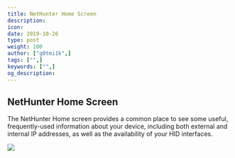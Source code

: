 ```yaml
---
title: NetHunter Home Screen
description:
icon:
date: 2019-10-26
type: post
weight: 100
author: ["g0tmi1k",]
tags: ["",]
keywords: ["",]
og_description:
---
```


## NetHunter Home Screen

The NetHunter Home screen provides a common place to see some useful, frequently-used information about your device, including both external and internal IP addresses, as well as the availability of your HID interfaces.

![](/docs/nethunter/images/nethunter-home.png)
